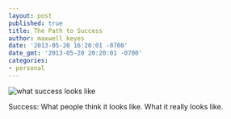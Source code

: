 ```yaml
---
layout: post
published: true
title: The Path to Success
author: maxwell keyes
date: '2013-05-20 16:20:01 -0700'
date_gmt: '2013-05-20 20:20:01 -0700'
categories:
- personal
---
```


![what success looks like](./what-success-looks-like.jpg "what success really looks like")

Success: What people think it looks like. What it really looks like.
